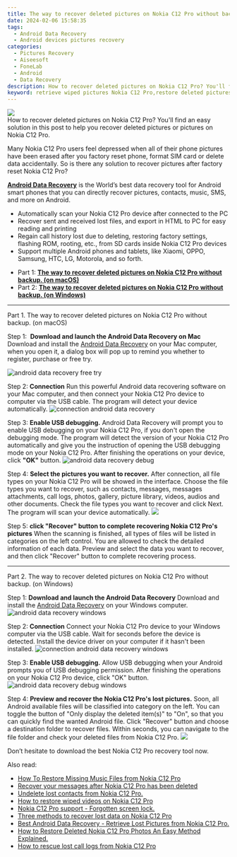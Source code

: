 ```yaml
---
title: The way to recover deleted pictures on Nokia C12 Pro without backup.
date: 2024-02-06 15:58:35
tags: 
  - Android Data Recovery
  - Android devices pictures recovery
categories: 
  - Pictures Recovery
  - Aiseesoft
  - FoneLab
  - Android
  - Data Recovery
description: How to recover deleted pictures on Nokia C12 Pro? You'll find an easy solution in this post to help you recover deleted pictures or pictures on Nokia C12 Pro.
keyword: retrieve wiped pictures Nokia C12 Pro,restore deleted pictures on Nokia C12 Pro,save erased pictures from Nokia C12 Pro,Nokia C12 Pro pictures recovery,unerase pictures,recover lost pictures from Nokia C12 Pro,how to recover deleted pictures in Nokia C12 Pro,how to get the pictures back on Nokia C12 Pro,how to retrieve deleted pictures from my Nokia C12 Pro,Nokia C12 Pro issues with pictures deleted,how to retrieve pictures from Nokia C12 Pro,how to recover pictures Nokia C12 Pro
---
```


<img src="https://img0mobiles.techidaily.com/images/best-assets/devices/nokia/nokia-c12-pro/4.jpg" class="atpl-imgstyle"  />

<div class="atpl-content atpl-for-fonelab-android recover-pictures">

<div class="atpl-post-description-part-1">
How to recover deleted pictures on Nokia C12 Pro? You'll find an easy solution in this post to help you recover deleted pictures or pictures on Nokia C12 Pro.
</div>

<div class="atpl-post-description-part-2">
<div class="tpl-content-sub-paragraph-normal">
    <p>
      Many Nokia C12 Pro users feel depressed when all of their phone pictures have been erased after you factory reset phone, format SIM card or delete data accidentally. So is there any solution to recover pictures after factory reset Nokia C12 Pro?
    </p>
</div>


</div>

<div class="atpl-post-description-part-3">
<div class="tpl-content-sub-paragraph-content">
  <p>
    <a href="https://tools.techidaily.com/aiseesoft-android-data-recovery/" target="_blank" rel="noopener"><strong>Android Data Recovery</strong></a> is the World’s best data recovery tool for Android smart phones that you can directly recover pictures, contacts, music, SMS, and more on Android.
  </p>
</div>
<div class="tpl-content-sub-paragraph-content">
  <ul class="tpl-content-sub-paragraph-ul-style">
    <li>Automatically scan your Nokia C12 Pro device after connected to the PC</li>
    <li>Recover sent and received lost files, and export in HTML to PC for easy reading and printing</li>
    <li>Regain call history lost due to deleting, restoring factory settings, flashing ROM, rooting, etc., from SD cards inside Nokia C12 Pro devices</li>
    <li>Support multiple Android phones and tablets, like Xiaomi, OPPO, Samsung, HTC, LG, Motorola, and so forth.</li>
  </ul>
</div>
</div>

<ul>
  <li>Part 1: <strong><a href="#p1"> The way to recover deleted pictures on Nokia C12 Pro without backup.  (on macOS)</a></strong></li>
  <li>Part 2: <strong><a href="#p2"> The way to recover deleted pictures on Nokia C12 Pro without backup.  (on Windows)</a></strong></li>
</ul>



<!-- Part 1 -->
<a id="p1" name="p1" ></a><hr>

<div>
  <span class="atpl-step-part-style">Part 1. The way to recover deleted pictures on Nokia C12 Pro without backup. (on macOS)</span>
</div>  

<span class="atpl-stepstyle-a"><span>Step 1: </span></span> <strong>Download and launch the Android Data Recovery on Mac</strong>
Download and install the <a href="https://tools.techidaily.com/aiseesoft-android-data-recovery/" target="_blank" rel="noopener">Android Data Recovery</a> on your Mac computer, when you open it, a dialog box will pop up to remind you whether to register, purchase or free try.

<img src="https://tools.techidaily.com/images/apps/aiseesoft/android-data-recovery/mac-free-try.png" class="atpl-imgstyle" alt="android data recovery free try" />

<span class="atpl-stepstyle-a"><span>Step 2: </span></span> <strong>Connection</strong>
Run this powerful Android data recovering software on your Mac computer, and then connect your Nokia C12 Pro device to computer via the USB cable. The program will detect your device automatically.
<img src="https://tools.techidaily.com/images/apps/aiseesoft/android-data-recovery/mac-connection-interface.jpg" class="atpl-imgstyle" alt="connection android data recovery" />

<span class="atpl-stepstyle-a"><span>Step 3: </span></span> <strong>Enable USB debugging.</strong>
Android Data Recovery will prompt you to enable USB debugging on your Nokia C12 Pro, if you don't open the debugging mode. The program will detect the version of your Nokia C12 Pro automatically and give you the instruction of opening the USB debugging mode on your Nokia C12 Pro. After finishing the operations on your device, click <strong>"OK"</strong> button.
<img src="https://tools.techidaily.com/images/apps/aiseesoft/android-data-recovery/mac-android-usb-debug.jpg"  class="atpl-imgstyle" alt="android data recovery debug" />

<span class="atpl-stepstyle-a"><span>Step 4: </span></span> <strong>Select the pictures you want to recover.</strong>
After connection, all file types on your Nokia C12 Pro will be showed in the interface. Choose the file types you want to recover, such as contacts, messages, messages attachments, call logs, photos, gallery, picture library, videos, audios and other documents. Check the file types you want to recover and click Next. The program will scan your device automatically.
<img src="https://tools.techidaily.com/images/apps/aiseesoft/android-data-recovery/mac-choose-type-photos.jpg" class="atpl-imgstyle"  />

<span class="atpl-stepstyle-a"><span>Step 5: </span></span> <strong>click "Recover" button to  complete recovering Nokia C12 Pro's pictures</strong>
When the scanning is finished, all types of files will be listed in categories on the left control. You are allowed to check the detailed information of each data. Preview and select the data you want to recover, and then click "Recover" button to complete recovering process.


<a id="p2" name="p2"></a><hr>

<!-- Part 2 -->
<div>
  <span class="atpl-step-part-style">Part 2. The way to recover deleted pictures on Nokia C12 Pro without backup. (on Windows)</span>
</div>

<span class="atpl-stepstyle-a"><span>Step 1: </span></span> <strong>Download and launch the Android Data Recovery</strong>
Download and install the <a href="https://tools.techidaily.com/aiseesoft-android-data-recovery/" target="_blank" rel="noopener">Android Data Recovery</a> on your Windows computer.
<img src="https://tools.techidaily.com/images/apps/aiseesoft/android-data-recovery/win-start-interface.png"  class="atpl-imgstyle" alt="android data recovery windows" />

<span class="atpl-stepstyle-a"><span>Step 2: </span></span> <strong>Connection</strong>
Connect your Nokia C12 Pro device to your Windows computer via the USB cable. Wait for seconds before the device is detected. Install the device driver on your computer if it hasn't been installed.
<img src="https://tools.techidaily.com/images/apps/aiseesoft/android-data-recovery/win-connection-interface.png" class="atpl-imgstyle" alt="connection android data recovery windows" />

<span class="atpl-stepstyle-a"><span>Step 3: </span></span> <strong>Enable USB debugging.</strong>
Allow USB debugging when your Android prompts you of USB debugging permission. After finishing the operations on your Nokia C12 Pro device, click "OK" button.
<img src="https://tools.techidaily.com/images/apps/aiseesoft/android-data-recovery/win-android-usb-debug.png" class="atpl-imgstyle" alt="android data recovery debug windows" />

<span class="atpl-stepstyle-a"><span>Step 4: </span></span> <strong>Preview and recover the Nokia C12 Pro's lost pictures.</strong>
Soon, all Android available files will be classified into category on the left. You can toggle the button of "Only display the deleted item(s)" to "On", so that you can quickly find the wanted Android file. Click "Recover" button and choose a destination folder to recover files. Within seconds, you can navigate to the file folder and check your deleted files from Nokia C12 Pro.
<img src="https://tools.techidaily.com/images/apps/aiseesoft/android-data-recovery/win-recover-photos.png" class="atpl-imgstyle"  />

<div class="atpl-post-description-part-4">
<div class="tpl-content-sub-paragraph-normal">
    <p>
        Don’t hesitate to download the best Nokia C12 Pro recovery tool now.
    </p>
</div>
</div>

<ins class="adsbygoogle"
     style="display:block"
     data-ad-client="ca-pub-7571918770474297"
     data-ad-slot="8358498916"
     data-ad-format="auto"
     data-full-width-responsive="true"></ins>

<span class="atpl-alsoreadstyle">Also read:</span>
<div><ul>
<li><a href="/how-to-restore-missing-music-files-from-nokia-c12-pro-by-fonelab-android-recover-music/" target="_blank" rel="noopener"><u>How To  Restore Missing Music Files from Nokia C12 Pro</u></a></li>
<li><a href="/recover-your-messages-after-nokia-c12-pro-has-been-deleted-by-fonelab-android-recover-messages/" target="_blank" rel="noopener"><u>Recover your messages after Nokia C12 Pro has been deleted</u></a></li>
<li><a href="/undelete-lost-contacts-from-nokia-c12-pro-by-fonelab-android-recover-contacts/" target="_blank" rel="noopener"><u>Undelete lost contacts from Nokia C12 Pro.</u></a></li>
<li><a href="/how-to-restore-wiped-videos-on-nokia-c12-pro-by-fonelab-android-recover-video/" target="_blank" rel="noopener"><u>How to restore wiped videos on Nokia C12 Pro</u></a></li>
<li><a href="/nokia-c12-pro-support-forgotten-screen-lock-by-drfone-android-unlock-android-unlock/" target="_blank" rel="noopener"><u>Nokia C12 Pro support - Forgotten screen lock.</u></a></li>
<li><a href="/three-methods-to-recover-lost-data-on-nokia-c12-pro-by-fonelab-android-recover-data/" target="_blank" rel="noopener"><u>Three methods to recover lost data on Nokia C12 Pro</u></a></li>
<li><a href="/best-android-data-recovery-retrieve-lost-pictures-from-nokia-c12-pro-by-fonelab-android-recover-pictures/" target="_blank" rel="noopener"><u>Best Android Data Recovery - Retrieve Lost Pictures from Nokia C12 Pro.</u></a></li>
<li><a href="/how-to-restore-deleted-nokia-c12-pro-photos-an-easy-method-explained-by-fonelab-android-recover-photos/" target="_blank" rel="noopener"><u>How to Restore Deleted Nokia C12 Pro Photos  An Easy Method Explained.</u></a></li>
<li><a href="/how-to-rescue-lost-call-logs-from-nokia-c12-pro-by-fonelab-android-recover-call-logs/" target="_blank" rel="noopener"><u>How to rescue lost call logs from Nokia C12 Pro</u></a></li>
</ul></div>

</div>
